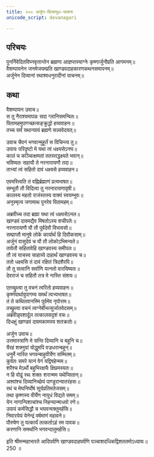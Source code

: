 ```yaml
---
title: २५० अर्जुन-दिव्यायुध-याचना
unicode_script: devanagari

---
```

## परिचयः

पुनर्निवेदितविघ्नवृत्तान्तेन ब्रह्मणा आज्ञप्तस्याग्नेः कृष्णार्जुनौप्रति आगमनम्॥  
वैशम्पायनेन जनमेजयम्प्रति खाण्डवदाहकारणकथनसमापनम्॥  
अर्जुनेन दिव्यानां रथाश्वधनुरादीनां याचनम्॥  

## कथा

वैशम्पायन उवाच॥  
स तु नैराश्यमापन्नः सदा ग्लानिसमन्वितः॥  
पितामहमुपागच्छत्सङ्क्रुद्धो हव्यवाहनः॥  
तच्च सर्वं यथान्यायं ब्रह्मणे सन्न्यवेदयत्॥  

उवाच चैवनं भगवान्मुहूर्तं स विचिन्त्य तु॥  
उपायः परिदृष्टो मे यथा त्वं धक्ष्यसेऽनघ॥  
कालं च कञ्चित्क्षमतां ततस्तद्धक्ष्यते भवान्॥  
भविष्यतः सहायौ ते नरनारायणौ तदा॥  
ताभ्यां त्वं सहितो दावं धक्ष्यसे हव्यवाहन॥  

एवमस्त्विति तं वह्निर्ब्रह्माणं प्रत्यभाषत॥  
सम्भूतौ तौ विदित्वा तु नरनारायणावृषी॥  
कालस्य महतो राजंस्तस्य वाक्यं स्वयम्भुवः॥  
अनुस्मृत्य जगामाथ पुनरेव पितामहम्॥  

अब्रवीच्च तदा ब्रह्मा यथा त्वं धक्ष्यसेऽनल॥  
खाण्डवं दावमद्यैव मिषतोऽस्य शचीपतेः॥  
नरनारायणौ यौ तौ पूर्वदेवौ विभावसो॥  
सम्प्राप्तौ मानुषे लोके कार्यार्थं हि दिवौकसाम्॥  
अर्जुनं वासुदेवं च यौ तौ लोकोऽभिमन्यते॥  
तावेतौ सहितावेहि खाण्डवस्य समीपतः॥  
तौ त्वं याचस्व साहाय्ये दाहार्थं खाण्डवस्य च॥  
ततो धक्ष्यसि तं दावं रक्षितं त्रिदशैरपि॥  
तौ तु सत्वानि सर्वाणि यत्नतो वारयिष्यतः॥  
देवराजं च सहितौ तत्र मे नास्ति संशयः॥  

एतच्छ्रुत्वा तु वचनं त्वरितो हव्यवाहनः॥  
कृष्णपार्थावुपागम्य यमर्थं त्वभ्यभाषत॥  
तं ते कथितवानस्मि पूर्वमेव नृपोत्तम॥  
तच्छ्रुत्वा वचनं त्वग्नेर्बीभत्सुर्जातवेदसम्॥  
अब्रवीन्नृपशार्दूल तत्कालसदृशं वचः॥  
दिधक्षुं खाण्डवं दावमकामस्य शतक्रतोः॥  

अर्जुन उवाच॥  
उत्तमास्त्राणि मे सन्ति दिव्यानि च बहूनि च॥  
यैरहं शक्नुयां योद्धुमपि वज्रधरान्बहून्॥  
धनुर्मे नास्ति भगवन्बाहुवीर्येण सम्मितम्॥  
कुर्वतः समरे यत्नं वेगं यद्विषहेन्मम॥  
शरैश्च मेऽर्थो बहुभिरक्षयैः क्षिप्रमस्यतः॥  
न हि वोढुं रथः शक्तः शरान्मम यथेप्सितान्॥  
अश्वांश्च दिव्यानिच्छेयं पाण्डुरान्वातरंहसः॥  
रथं च मेघनिर्घोषं सूर्यप्रतिमतेजसम्॥  
तथा कृष्णस्य वीर्येण नायुधं विद्यते समम्॥  
येन नागान्पिशाचांश्च निहन्यान्माधवो रणे॥  
उपायं कर्मसिद्धौ च भघवन्वक्तुमर्हसि॥  
निवारयेयं येनेन्द्रं वर्षमाणं महावने॥  
पौरुषेण तु यत्कार्यं तत्कर्ताऽहं स्म पावक॥  
करणानि समर्थानि भगवन्दातुमर्हसि॥  

इति श्रीमन्महाभारते आदिपर्वणि खाण्डवदाहपर्वणि पञ्चाशदधिकद्विशततमोऽध्यायः॥  
250 ॥  